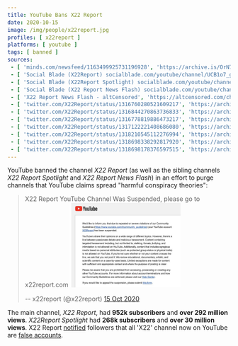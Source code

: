 ```yaml
---
title: YouTube Bans X22 Report
date: 2020-10-15
image: /img/people/x22report.jpg
profiles: [ x22report ]
platforms: [ youtube ]
tags: [ banned ]
sources:
 - [ 'minds.com/newsfeed/1163499925731196928', 'https://archive.is/OrN7F' ]
 - [ 'Social Blade (X22Report) socialblade.com/youtube/channel/UCB1o7_gbFp2PLsamWxFenBg', 'https://archive.is/GJn54' ]
 - [ 'Social Blade (X22Report Spotlight) socialblade.com/youtube/channel/UC1rnp-CySclyhxyjA4f14WQ', 'https://archive.is/1Tloi' ]
 - [ 'Social Blade (X22 Report News Flash) socialblade.com/youtube/channel/UCsAUuQLEn3hZQiQAUoOwXxQ', 'https://archive.is/RkftJ' ]
 - [ 'X22 Report News Flash - altCensored', 'https://altcensored.com/channel/UCsAUuQLEn3hZQiQAUoOwXxQ' ]
 - [ 'twitter.com/X22Report/status/1316760280521609217', 'https://archive.is/Ulwbh' ]
 - [ 'twitter.com/X22Report/status/1316844270863736833', 'https://archive.is/q7eoL' ]
 - [ 'twitter.com/X22Report/status/1316778819886473217', 'https://archive.is/15l77' ]
 - [ 'twitter.com/X22Report/status/1317122221408686080', 'https://archive.is/CeA3H' ]
 - [ 'twitter.com/X22Report/status/1318210545112276994', 'https://archive.is/YJWqY' ]
 - [ 'twitter.com/X22Report/status/1318698338292817920', 'https://archive.is/sQDXs' ]
 - [ 'twitter.com/X22Report/status/1318698178376597515', 'https://archive.is/StYmO' ]
---
```


YouTube banned the channel _X22 Report_ (as well as the sibling channels _X22
Report Spotlight_ and _X22 Report News Flash_) in an effort to purge channels
that YouTube claims spread "harmful conspiracy theories":
> X22 Report YouTube Channel Was Suspended, please go to x22report.com
> [<img src="notice.jpg" width="250" height="auto" style="margin: 0;">](notice.jpg)
>
> -- x22report (@x22report) [15 Oct 2020](https://archive.is/OrN7F)

The main channel, _X22 Report_, had **952k subscribers** and **over 292 million
views**. _X22Report Spotlight_ had **268k subscribers** and **over 30 million
views**. X22 Report [notified](https://archive.is/sQDXs) followers that all
'X22' channel now on YouTube are [false accounts](https://archive.is/StYmO).
